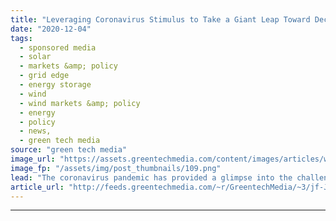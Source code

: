 ```yaml
---
title: "Leveraging Coronavirus Stimulus to Take a Giant Leap Toward Decarbonization"
date: "2020-12-04"
tags: 
  - sponsored media
  - solar
  - markets &amp; policy
  - grid edge
  - energy storage
  - wind
  - wind markets &amp; policy
  - energy
  - policy
  - news,
  - green tech media
source: "green tech media"
image_url: "https://assets.greentechmedia.com/content/images/articles/wind-turbine-man-XL.jpg"
image_fp: "/assets/img/post_thumbnails/109.png"
lead: "The coronavirus pandemic has provided a glimpse into the challenges and opportunities posed by a more rapid transition to a 100 percent renewable energy future. In the early months of COVID-19, for example, electricity demand dropped as many business ..."
article_url: "http://feeds.greentechmedia.com/~r/GreentechMedia/~3/jf-J0rQsqMY/leveraging-coronavirus-stimulus-to-take-a-giant-leap-towards-decarbonization"
---
```


---

